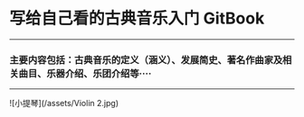 # 写给自己看的古典音乐入门  GitBook

---

###     主要内容包括：古典音乐的定义（涵义）、发展简史、著名作曲家及相关曲目、乐器介绍、乐团介绍等····

---

![小提琴](/assets/Violin 2.jpg)


